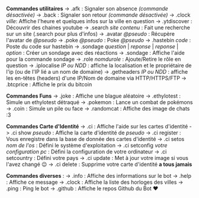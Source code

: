 **Commandes utilitaires**
-> .afk : Signaler son absence *(commande désactivée)*
-> .back : Signaler son retour *(commande désactivée)*
-> .clock _ville_: Affiche l'heure et quelques infos sur la ville en question
-> .ytdiscover : Découvrir des chaines youtube
-> .search _site_ _contenu_ : Fait une recherche sur un site (.search pour plus d'infos)
-> .avatar _@pseudo_ : Récupère l'avatar de _@pseudo_
-> .poke _@pseudo_ : Poke _@pseudo_
-> .hastebin _code_ : Poste du code sur hastebin
-> .sondage _question_ | _reponse_ | _reponse_ | _option_ : Créer un sondage avec des réactions
-> .sondage : Affiche l'aide pour la commande sondage
-> .role _nomdurole_ : Ajoute/Retire le rôle en question
-> .iplocalise _IP ou NDD_ : affiche la localisation et le propriétaire de l'ip (ou de l'IP lié a un nom de domaine)
-> .getheaders _IP ou NDD_ : affiche les en-têtes (headers) d'une IP/Nom de domaine via HTTP/HTTPS/FTP
-> .btcprice : Affiche le prix du bitcoin

**Commandes Funs**
-> .joke : Affiche une blague aléatoire
-> .ethylotest : Simule un ethylotest détraqué
-> .pokemon : Lance un combat de pokémons
-> .coin : Simule un pile ou face
-> .randomcat : Affiche des image de chats :3

**Commandes Carte d'Identité**
-> .ci : Affiche l'aide sur les cartes d'identité
-> .ci show _pseudo_ : Affiche la carte d'identité de _pseudo_
-> .ci register : Vous enregistre dans la base de donnée des cartes d'identité
-> .ci setos _nom de l'os_ : Défini le système d'exploitation
-> .ci setconfig _votre configuration pc_ : Défini la configuration de votre ordinateur
-> .ci setcountry : Défini votre pays 
-> .ci update : Met à jour votre image si vous l'avez changé :wink:
-> .ci delete : Supprime votre carte d'identité **a tous jamais**

**Commandes diverses** :
-> .info : Affiche des informations sur le bot
-> .help : Affiche ce message
-> .clock : Affiche la liste des horloges des villes
-> .ping : Ping le bot
-> .github : Affiche le repos Github du Bot :heart:
